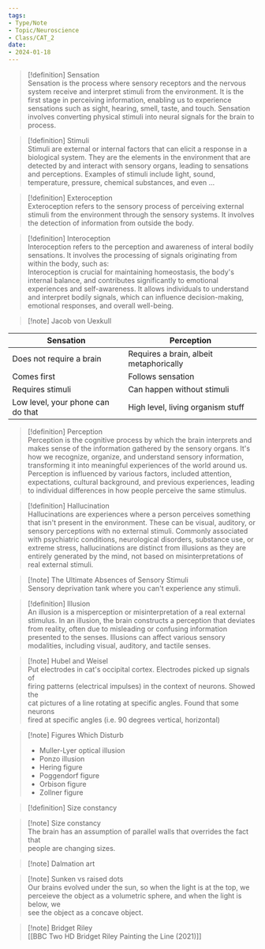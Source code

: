 ```yaml
---
tags:
- Type/Note
- Topic/Neuroscience
- Class/CAT_2
date:
- 2024-01-18
---
```

> [!definition] Sensation  
> Sensation is the process where sensory receptors and the nervous system receive and interpret stimuli from the environment. It is the first stage in perceiving information, enabling us to experience sensations such as sight, hearing, smell, taste, and touch. Sensation involves converting physical stimuli into neural signals for the brain to process.  

> [!definition] Stimuli  
> Stimuli are external or internal factors that can elicit a response in a biological system. They are the elements in the environment that are detected by and interact with sensory organs, leading to sensations and perceptions. Examples of stimuli include light, sound, temperature, pressure, chemical substances, and even ...  

> [!definition] Exteroception  
> Exteroception refers to the sensory process of perceiving external stimuli from the environment through the sensory systems. It involves the detection of information from outside the body.  

> [!definition] Interoception  
> Interoception refers to the perception and awareness of interal bodily sensations. It involves the processing of signals originating from within the body, such as:  
> Interoception is crucial for maintaining homeostasis, the body's internal balance, and contributes significantly to emotional experiences and self-awareness. It allows individuals to understand and interpret bodily signals, which can influence decision-making, emotional responses, and overall well-being.  

> [!note] Jacob von Uexkull  

| Sensation| Perception |  
| --- | --- |  
| Does not require a brain | Requires a brain, albeit metaphorically |  
| Comes first | Follows sensation |  
| Requires stimuli | Can happen without stimuli |  
| Low level, your phone can do that | High level, living organism stuff |  

> [!definition] Perception  
> Perception is the cognitive process by which the brain interprets and makes sense of the information gathered by the sensory organs. It's how we recognize, organize, and understand sensory information, transforming it into meaningful experiences of the world around us.  
> Perception is influenced by various factors, included attention, expectations, cultural background, and previous experiences, leading to individual differences in how people perceive the same stimulus.  

> [!definition] Hallucination  
> Hallucinations are experiences where a person perceives something that isn't present in the environment. These can be visual, auditory, or sensory perceptions with no external stimuli. Commonly associated with psychiatric conditions, neurological disorders, substance use, or extreme stress, hallucinations are distinct from illusions as they are entirely generated by the mind, not based on misinterpretations of real external stimuli.  

> [!note] The Ultimate Absences of Sensory Stimuli  
> Sensory deprivation tank where you can't experience any stimuli.  

> [!definition] Illusion  
> An illusion is a misperception or misinterpretation of a real external stimulus. In an illusion, the brain constructs a perception that deviates from reality, often due to misleading or confusing information presented to the senses. Illusions can affect various sensory modalities, including visual, auditory, and tactile senses.  

> [!note] Hubel and Weisel  
> Put electrodes in cat's occipital cortex. Electrodes picked up signals of  
> firing patterns (electrical impulses) in the context of neurons. Showed the  
> cat pictures of a line rotating at specific angles. Found that some neurons  
> fired at specific angles (i.e. 90 degrees vertical, horizontal)  

> [!note] Figures Which Disturb  
> - Muller-Lyer optical illusion  
> - Ponzo illusion  
> - Hering figure  
> - Poggendorf figure  
> - Orbison figure  
> - Zollner figure  

> [!definition] Size constancy  

> [!note] Size constancy  
> The brain has an assumption of parallel walls that overrides the fact that  
> people are changing sizes.  

> [!note] Dalmation art  

> [!note] Sunken vs raised dots  
> Our brains evolved under the sun, so when the light is at the top, we  
> perceieve the object as a volumetric sphere, and when the light is below, we  
> see the object as a concave object.  

> [!note] Bridget Riley  
> [[BBC Two HD Bridget Riley Painting the Line (2021)]]  
